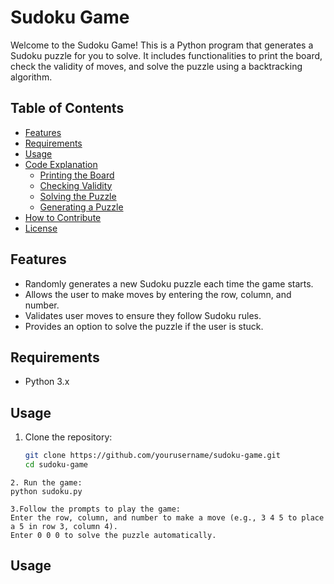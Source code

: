 # Sudoku Game

Welcome to the Sudoku Game! This is a Python program that generates a Sudoku puzzle for you to solve. It includes functionalities to print the board, check the validity of moves, and solve the puzzle using a backtracking algorithm.

## Table of Contents

- [Features](#features)
- [Requirements](#requirements)
- [Usage](#usage)
- [Code Explanation](#code-explanation)
  - [Printing the Board](#printing-the-board)
  - [Checking Validity](#checking-validity)
  - [Solving the Puzzle](#solving-the-puzzle)
  - [Generating a Puzzle](#generating-a-puzzle)
- [How to Contribute](#how-to-contribute)
- [License](#license)

## Features

- Randomly generates a new Sudoku puzzle each time the game starts.
- Allows the user to make moves by entering the row, column, and number.
- Validates user moves to ensure they follow Sudoku rules.
- Provides an option to solve the puzzle if the user is stuck.

## Requirements

- Python 3.x

## Usage

1. Clone the repository:
   ```sh
   git clone https://github.com/yourusername/sudoku-game.git
   cd sudoku-game
```
2. Run the game:
python sudoku.py

3.Follow the prompts to play the game:
Enter the row, column, and number to make a move (e.g., 3 4 5 to place a 5 in row 3, column 4).
Enter 0 0 0 to solve the puzzle automatically.
```
## Usage
